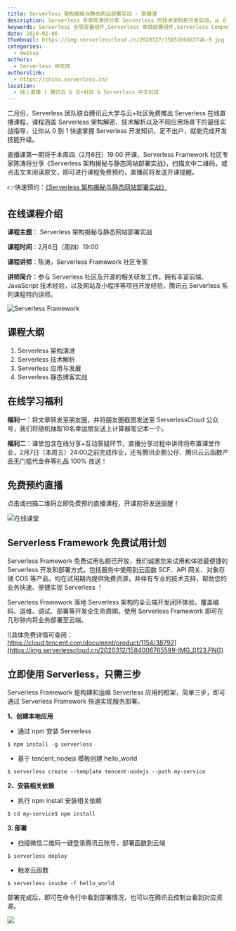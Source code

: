 ```yaml
---
title: Serverless 架构揭秘与静态网站部署实战 - 直播课
description: Serverless 专家陈涛将分享 Serverless 的技术架构和开发实战，从 0 到 1 快速掌握 Serverless 开发知识
keywords: Serverless 全局变量组件,Serverless 单独部署组件,Serverless Component
date: 2020-02-06
thumbnail: https://img.serverlesscloud.cn/2020327/1585306882746-9.jpg
categories:
  - meetup
authors:
  - Serverless 中文网
authorslink:
  - https://china.serverless.cn/
location: 
  - 线上直播 | 腾讯云 & 云+社区 & Serverless 中文社区
---
```


二月份，Serverless 团队联合腾讯云大学与云+社区免费推出 Serverless 在线直播课程，课程涵盖 Serverless 架构解密、技术解析以及不同应用场景下的最佳实战指导，让你从 0 到 1 快速掌握 Serverless 开发知识，足不出户，就能完成开发技能升级。

直播课第一期将于本周四（2月6日）19:00 开课，Serverless Framework 社区专家陈涛将分享《Serverless 架构揭秘与静态网站部署实战》，扫描文中二维码，或点击文末阅读原文，即可进行课程免费预约，直播前将发送开课提醒。

👉快速预约：[《Serverless 架构揭秘与静态网站部署实战》](https://cloud.tencent.com/edu/learning/live-1879)

## 在线课程介绍

**课程主题**： Serverless 架构揭秘与静态网站部署实战

**课程时间**：2月6日（周四）19:00

**课程讲师**：陈涛，Serverless Framework 社区专家

**讲师简介**：参与 Serverless 社区及开源的相关研发工作。拥有丰富前端、JavaScript 技术经验，以及网站及小程序等项目开发经验，腾讯云 Serverless 系列课程特约讲师。

![Serverless Framework](https://video-1253970226.cos.ap-chengdu.myqcloud.com/c3b4a2e3-6877-4a38-aca1-bb9650f12386_%E5%89%AF%E6%9C%AC.jpg)

## 课程大纲

1. Serverless 架构演进
2. Serverless 技术解析
3. Serverless 应用与发展
4. Serverless 静态博客实战

## 在线学习福利

**福利一**：将文章转发至朋友圈，并将朋友圈截图发送至 ServerlessCloud 公众号，我们将随机抽取10名幸运朋友送上计算器笔记本一个。

**福利二**：课堂包含在线分享+互动答疑环节，直播分享过程中讲师将布置课堂作业，2月7日（本周五）24:00之前完成作业，还有腾讯企鹅公仔、腾讯云云函数产品无门槛代金券等礼品 100% 放送！

## 免费预约直播

点击或扫描二维码立即免费预约直播课程，开课前将发送提醒！

![在线课堂](https://video-1253970226.cos.ap-chengdu.myqcloud.com/%E4%BA%8C%E7%BB%B4%E7%A0%81%E5%9B%BE%E7%89%87_2%E6%9C%885%E6%97%A517%E6%97%B634%E5%88%8631%E7%A7%92.png)

## Serverless Framework 免费试用计划

Serverless Framework 免费试用名额已开放，我们诚邀您来试用和体验最便捷的 Serverless 开发和部署方式。包括服务中使用到云函数 SCF、API 网关、对象存储 COS 等产品，均在试用期内提供免费资源，并伴有专业的技术支持，帮助您的业务快速、便捷实现 Serverless ！

Serverless Framework 落地 Serverless 架构的全云端开发闭环体验，覆盖编码、运维、调试、部署等开发全生命周期。使用 Serverless Framework 即可在几秒钟内将业务部署至云端。

![具体免费详情可查阅：https://cloud.tencent.com/document/product/1154/38792](https://img.serverlesscloud.cn/2020312/1584006765599-IMG_0123.PNG)


## 立即使用 Serverless，只需三步

Serverless Framework 是构建和运维 Serverless 应用的框架，简单三步，即可通过 Serverless Framework 快速实现服务部署。

**1、创建本地应用**

- 通过 npm 安装 Serverless

```
$ npm install -g serverless
```

- 基于 tencent_nodejs 模板创建 hello_world

```
$ serverless create --template tencent-nodejs --path my-service
```

**2、安装相关依赖**

- 执行 npm install 安装相关依赖

```
$ cd my-service$ npm install
```

**3. 部署**

- 扫描微信二维码一键登录腾讯云账号，部署函数到云端

```
$ serverless deploy
```

- 触发云函数

```
$ serverless invoke -f hello_world
```

部署完成后，即可在命令行中看到部署情况，也可以在腾讯云控制台看到对应资源。

![](https://img.serverlesscloud.cn/2020312/1584006765436-IMG_0123.PNG)